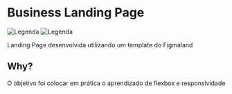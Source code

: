 # Business Landing Page

![Legenda](https://img.shields.io/badge/Ricardo%20Eberhardt-Business%20Landing%20Page-orange) ![Legenda](https://img.shields.io/badge/license-MIT-blue) 


Landing Page desenvolvida utilizando um template do Figmaland


## Why?

O objetivo foi colocar em prática o aprendizado de flexbox e responsividade
